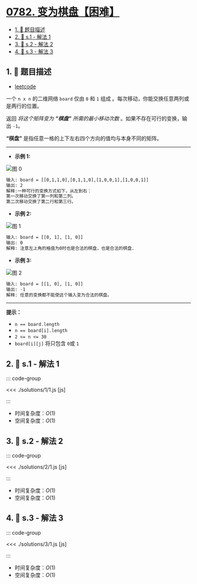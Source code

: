 # [0782. 变为棋盘【困难】](https://github.com/tnotesjs/TNotes.leetcode/tree/main/notes/0782.%20%E5%8F%98%E4%B8%BA%E6%A3%8B%E7%9B%98%E3%80%90%E5%9B%B0%E9%9A%BE%E3%80%91)

<!-- region:toc -->

- [1. 📝 题目描述](#1--题目描述)
- [2. 🎯 s.1 - 解法 1](#2--s1---解法-1)
- [3. 🎯 s.2 - 解法 2](#3--s2---解法-2)
- [4. 🎯 s.3 - 解法 3](#4--s3---解法-3)

<!-- endregion:toc -->

## 1. 📝 题目描述

- [leetcode](https://leetcode.cn/problems/transform-to-chessboard/)

一个 `n x n` 的二维网络 `board` 仅由 `0` 和 `1` 组成 。每次移动，你能交换任意两列或是两行的位置。

返回 _将这个矩阵变为 **“棋盘”** 所需的最小移动次数_ 。如果不存在可行的变换，输出 `-1`。

**“棋盘”** 是指任意一格的上下左右四个方向的值均与本身不同的矩阵。

---

- **示例 1:**

![图 0](https://cdn.jsdelivr.net/gh/tnotesjs/imgs@main/2025-09-15-20-40-10.png)

```txt
输入: board = [[0,1,1,0],[0,1,1,0],[1,0,0,1],[1,0,0,1]]
输出: 2
解释:一种可行的变换方式如下，从左到右：
第一次移动交换了第一列和第二列。
第二次移动交换了第二行和第三行。
```

- **示例 2:**

![图 1](https://cdn.jsdelivr.net/gh/tnotesjs/imgs@main/2025-09-15-20-40-17.png)

```txt
输入: board = [[0, 1], [1, 0]]
输出: 0
解释: 注意左上角的格值为0时也是合法的棋盘，也是合法的棋盘.
```

- **示例 3:**

![图 2](https://cdn.jsdelivr.net/gh/tnotesjs/imgs@main/2025-09-15-20-40-22.png)

```txt
输入: board = [[1, 0], [1, 0]]
输出: -1
解释: 任意的变换都不能使这个输入变为合法的棋盘。
```

---

**提示：**

- `n == board.length`
- `n == board[i].length`
- `2 <= n <= 30`
- `board[i][j]` 将只包含 `0`或 `1`

## 2. 🎯 s.1 - 解法 1

::: code-group

<<< ./solutions/1/1.js [js]

:::

- 时间复杂度：$O(1)$
- 空间复杂度：$O(1)$

## 3. 🎯 s.2 - 解法 2

::: code-group

<<< ./solutions/2/1.js [js]

:::

- 时间复杂度：$O(1)$
- 空间复杂度：$O(1)$

## 4. 🎯 s.3 - 解法 3

::: code-group

<<< ./solutions/3/1.js [js]

:::

- 时间复杂度：$O(1)$
- 空间复杂度：$O(1)$
